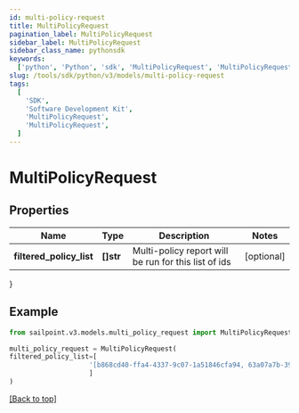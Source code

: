 ```yaml
---
id: multi-policy-request
title: MultiPolicyRequest
pagination_label: MultiPolicyRequest
sidebar_label: MultiPolicyRequest
sidebar_class_name: pythonsdk
keywords:
  ['python', 'Python', 'sdk', 'MultiPolicyRequest', 'MultiPolicyRequest']
slug: /tools/sdk/python/v3/models/multi-policy-request
tags:
  [
    'SDK',
    'Software Development Kit',
    'MultiPolicyRequest',
    'MultiPolicyRequest',
  ]
---
```


# MultiPolicyRequest

## Properties

| Name | Type | Description | Notes |
| --- | --- | --- | --- |
| **filtered_policy_list** | **[]str** | Multi-policy report will be run for this list of ids | [optional] |

}

## Example

```python
from sailpoint.v3.models.multi_policy_request import MultiPolicyRequest

multi_policy_request = MultiPolicyRequest(
filtered_policy_list=[
                    '[b868cd40-ffa4-4337-9c07-1a51846cfa94, 63a07a7b-39a4-48aa-956d-50c827deba2a]'
                    ]
)

```

[[Back to top]](#)
